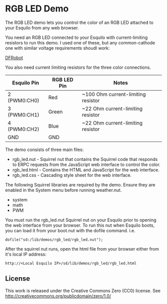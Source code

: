 RGB LED Demo
============
The RGB LED demo lets you control the color of an RGB LED attached to your
Esquilo from any web browser.

You need an RGB LED connected to your Esquilo with current-limiting resistors
to run this demo. I used one of these, but any common-cathode one with similar
voltage requirements shoudl work:

[DFRobot](http://dfrobot.com/wiki/index.php/Triple_Output_LED_RGB_\(SKU:FIT0095\))

You also need current limiting resistors for the three color connections.
 
| Esquilo Pin  | RGB LED Pin  | Notes                              |
| ------------ |--------------|------------------------------------|
| 2 (PWM0:CH0) |  Red         | ~100 Ohm current-limiting resistor |
| 3 (PWM0:CH1) |  Green       | ~22 Ohm current-limiting resistor  |
| 4 (PWM0:CH2) |  Blue        | ~22 Ohm current-limiting resistor  | 
| GND          |  GND         |                                    |

The demo consists of three main files:

  * rgb_led.nut - Squirrel nut that contains the Squirrel code that responds to
    ERPC requests from the JavaScript web interface to control the color.
  * rgb_led.html - Contains the HTML and JavaScript for the web interface.
  * rgb_led.css  - Cascading style sheet for the web interface.

The following Squirrel libraries are required by the demo. Ensure they are
enabled in the System menu before running weather.nut.

  * system
  * math
  * PWM

You must run the rgb_led.nut Squirrel nut on your Esquilo prior to opening
the web interface from your browser. To run this nut when Esquilo boots, you
can load it from your boot.nut with the dofile command.  i.e.

    dofile("sd:/lib/demos/rgb_led/rgb_led.nut");

After the squirrel nut runs, open the html file from your browser either
from it's local IP address:

    http://<Local Esquilo IP>/sd/lib/demos/rgb_led/rgb_led.html

License
-------
This work is released under the Creative Commons Zero (CC0) license.
See http://creativecommons.org/publicdomain/zero/1.0/


